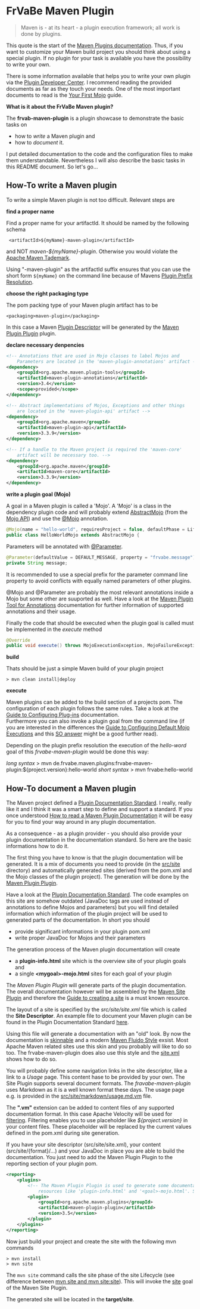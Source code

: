 # FrVaBe Maven Plugin

> Maven is - at its heart - a plugin execution framework; all work is done by plugins.

This quote is the start of the [Maven Plugins documentation](https://maven.apache.org/plugins/index.html). Thus, if you want to customize your Maven build project you should think about using a special plugin. If no plugin for your task is available you have the possibility to write your own.

There is some information available that helps you to write your own plugin via the [Plugin Developer Center](https://maven.apache.org/plugin-developers/index.html). I recommend reading the provided documents as far as they touch your needs.
One of the most important documents to read is the [Your First Mojo](https://maven.apache.org/guides/plugin/guide-java-plugin-development.html) guide.

**What is it about the FrVaBe Maven plugin?**

The **frvab-maven-plugin** is a plugin showcase to demonstrate the basic tasks on
* how to _write_ a Maven plugin and
* how to _document_ it.

I put detailed documentation to the code and the configuration files to make them understandable. Nevertheless I will also describe the basic tasks in this README document. So let's go...

## How-To write a Maven plugin

To write a simple Maven plugin is not too difficult. Relevant steps are

**find a proper name**

Find a proper name for your artifactId. It should be named by the following schema

     <artifactId>${myName}-maven-plugin</artifactId>

and NOT _maven-${myName}-plugin_. Otherwise you would violate the [Apache Maven Tademark](https://maven.apache.org/guides/plugin/guide-java-plugin-development.html).

Using "-maven-plugin" as the artifactId suffix ensures that you can use the short form `${myName}` on the command line because of Mavens [Plugin Prefix Resolution](https://maven.apache.org/guides/introduction/introduction-to-plugin-prefix-mapping.html).

**choose the right packaging type**

The pom packing type of your Maven plugin artifact has to be

    <packaging>maven-plugin</packaging>

In this case a Maven [Plugin Descriptor](https://maven.apache.org/ref/3.3.9/maven-plugin-api/plugin.html) will be generated by the [Maven Plugin Plugin](https://maven.apache.org/plugin-tools/maven-plugin-plugin/) plugin.

**declare necessary denpencies**

```xml
<!-- Annotations that are used in Mojo classes to label Mojos and
	Parameters are located in the 'maven-plugin-annotations' artifact -->
<dependency>
	<groupId>org.apache.maven.plugin-tools</groupId>
	<artifactId>maven-plugin-annotations</artifactId>
	<version>3.4</version>
	<scope>provided</scope>
</dependency>

<!-- Abstract implementations of Mojos, Exceptions and other things
	are located in the 'maven-plugin-api' artifact -->
<dependency>
	<groupId>org.apache.maven</groupId>
	<artifactId>maven-plugin-api</artifactId>
	<version>3.3.9</version>
</dependency>

<!-- If a handle to the Maven project is required the 'maven-core'
	artifact will be necessary too. -->
<dependency>
	<groupId>org.apache.maven</groupId>
	<artifactId>maven-core</artifactId>
	<version>3.3.9</version>
</dependency>
```
**write a plugin goal (Mojo)**

A goal in a Maven plugin is called a 'Mojo'. A 'Mojo' is a class in the dependency plugin code and will probably extend [AbstractMojo](https://maven.apache.org/maven-plugin-api/apidocs/org/apache/maven/plugin/AbstractMojo.html) (from the [Mojo API](https://maven.apache.org/developers/mojo-api-specification.html)) and use the [@Mojo](https://maven.apache.org/plugin-tools/maven-plugin-annotations/apidocs/org/apache/maven/plugins/annotations/Mojo.html) annotation.

```java
@Mojo(name = "hello-world", requiresProject = false, defaultPhase = LifecyclePhase.GENERATE_SOURCES)
public class HelloWorldMojo extends AbstractMojo {
```

Parameters will be annotated with [@Parameter](https://maven.apache.org/plugin-tools/maven-plugin-annotations/apidocs/org/apache/maven/plugins/annotations/Parameter.html).

```java
@Parameter(defaultValue = DEFAULT_MESSAGE, property = "frvabe.message")
private String message;
```

It is recommended to use a special prefix for the parameter command line property to avoid conflicts with equally named parameters of other plugins.

@Mojo and @Parameter are probably the most relevant annotations inside a Mojo but some other are suuported as well. Have a look at the [Maven Plugin Tool for Annotations](https://maven.apache.org/components/plugin-tools/maven-plugin-tools-annotations/index.html) documentation for further information of supported annotations and their usage.

Finally the code that should be executed when the plugin goal is called must be implemented in the _execute_ method

```java    
@Override
public void execute() throws MojoExecutionException, MojoFailureException {
```

**build**

Thats should be just a simple Maven build of your plugin project

    > mvn clean install|deploy

**execute**

Maven plugins can be added to the build section of a projects pom. The configuration of each plugin follows the same rules. Take a look at the [Guide to Configuring Plug-ins](https://maven.apache.org/guides/mini/guide-configuring-plugins.html) documentation.  
 Furthermore you can also invoke a plugin goal from the command line (if you are interested in the differences the [Guide to Configuring Default Mojo Executions](https://maven.apache.org/guides/mini/guide-default-execution-ids.html) and this [SO answer](http://stackoverflow.com/questions/34590452/what-is-the-implicit-id-of-a-maven-plugin-execution) might be a good further read).

Depending on the plugin prefix resolution the execution of the _hello-word_ goal of this _frvabe-maven-plugin_ would be done this way:

_long syntax_
    > mvn de.frvabe.maven.plugins:frvabe-maven-plugin:${project.version}:hello-world
_short syntax_
    > mvn frvabe:hello-world

## How-To document a Maven plugin

The Maven project defined a [Plugin Documentation Standard](https://maven.apache.org/guides/development/guide-plugin-documentation.html). I really, really like it and I think it was a smart step to define and support a standard. If you once understood [How to read a Maven Plugin Documentation](http://frvabe.blogspot.de/2013/12/how-to-read-maven-plugin-documentation.html) it will be easy for you to find your way around in any plugin documentation.

As a consequence - as a plugin provider - you should also provide your plugin documentation in the documentation standard. So here are the basic informations how to do it.

The first thing you have to know is that the plugin documentation will be generated. It is a mix of documents you need to provide (in the [src/site](src/site) directory) and automatically generated sites (derived from the pom.xml and the Mojo classes of the plugin project). The generation will be done by the [Maven Plugin Plugin](https://maven.apache.org/plugin-tools/maven-plugin-plugin/).

Have a look at the [Plugin Documentation Standard](https://maven.apache.org/guides/development/guide-plugin-documentation.html). The code examples on this site are somehow outdated (JavaDoc tags are used instead of annotations to define Mojos and parameters) but you will find detailed information which information of the plugin project will be used to generated parts of the documentation. In short you should
* provide significant informations in your plugin pom.xml
* write proper JavaDoc for Mojos and their parameters

The generation process of the Maven plugin documentation will create
* a **plugin-info.html** site which is the overview site of your plugin goals and
* a single **&lt;mygoal&gt;-mojo.html** sites for each goal of your plugin

The _Maven Plugin Plugin_ will generate parts of the plugin documentation. The overall documentation however will be assembled by the [Maven Site Plugin](https://maven.apache.org/plugins/maven-site-plugin/) and therefore the [Guide to creating a site](https://maven.apache.org/guides/mini/guide-site.html) is a must known resource.

The layout of a site is specified by the _src/site/site.xml_ file which is called the **Site Descriptor**. An example file to document your Maven plugin can be found in the Plugin Documentation Standard  [here](https://maven.apache.org/guides/development/guide-plugin-documentation.html#Site_Descriptor).

Using this file will generate a documentation with an "old" look. By now the documentation is [skinnable](http://maven.apache.org/skins/) and a modern [Maven Fluido Style](http://maven.apache.org/skins/maven-fluido-skin/) exsist. Most Apache Maven related sites use this skin and you probably will like to do so too. The frvabe-maven-plugin does also use this style and the [site.xml](frvabe-maven-plugin/src/site/site.xml) shows how to do so.

You will probably define some navigation links in the site descriptor, like a link to a _Usage_ page. This content hase to be provided by your own. The Site Plugin supports several document formats. The _fravabe-maven-plugin_ uses Markdown as it is a well known format these days. The usage page e.g. is provided in the [src/site/markdown/usage.md.vm](src/site/markdown/usage.md.vm) file.

The **".vm"** extension can be added to content files of any supported documentation format. In this case Apache Velocity will be used for [filtering](http://maven.apache.org/plugins/maven-site-plugin/examples/creating-content.html#Filtering). Filtering enables you to use placeholder like _${project.version}_ in your content files. These placeholder will be replaced by the current values defined in the pom.xml during site generation.

If you have your site descriptor (src/site/site.xml), your content (src/site/{format}/...) and your JavaDoc in place you are able to build the documentation. You just need to add the Maven Plugin Plugin to the reporting section of your plugin pom.

```xml   
<reporting>
    <plugins>
        <!-- The Maven Plugin Plugin is used to generate some documentation
            resources like 'plugin-info.html' and '<goal>-mojo.html'. See: https://maven.apache.org/plugin-tools/maven-plugin-plugin/ -->
        <plugin>
            <groupId>org.apache.maven.plugins</groupId>
            <artifactId>maven-plugin-plugin</artifactId>
            <version>3.5</version>
        </plugin>
    </plugins>
</reporting>
```

Now just build your project and create the site with the following mvn commands
```
> mvn install
> mvn site
```
The `mvn site` command calls the site phase of the site Lifecycle (see difference between [mvn site and mvn site:site](https://maven.apache.org/plugins/maven-site-plugin/faq.html#What_is_the_difference_between_mvn_site_and_mvn_site:site)). This will invoke the [site](https://maven.apache.org/plugins/maven-site-plugin/site-mojo.html) goal of the Maven Site Plugin.

The generated site will be located in the **target/site**.
